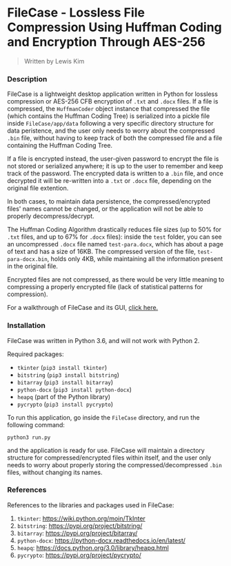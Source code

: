 # FileCase - Lossless File Compression Using Huffman Coding and Encryption Through AES-256
> Written by Lewis Kim

### Description

FileCase is a lightweight desktop application written in Python for lossless compression or AES-256 CFB encryption of ``.txt`` and ``.docx`` files. If a file is compressed, the ``HuffmanCoder`` object instance that compressed the file (which contains the Huffman Coding Tree) is serialized into a pickle file inside ``FileCase/app/data`` following a very specific directory structure for data peristence, and the user only needs to worry about the compressed ``.bin`` file, without having to keep track of both the compressed file and a file containing the Huffman Coding Tree.

If a file is encrypted instead, the user-given password to encrypt the file is not stored or serialized anywhere; it is up to the user to remember and keep track of the password. The encrypted data is written to a ``.bin`` file, and once decrypted it will be re-written into a ``.txt`` or ``.docx`` file, depending on the original file extention.

In both cases, to maintain data persistence, the compressed/encrypted files' names cannot be changed, or the application will not be able to properly decompress/decrypt.

The Huffman Coding Algorithm drastically reduces file sizes (up to 50% for ``.txt`` files, and up to 67% for ``.docx`` files): inside the ``test`` folder, you can see an uncompressed ``.docx`` file named ``test-para.docx``, which has about a page of text and has a size of 16KB. The compressed version of the file, `test-para-docx.bin`, holds only 4KB, while maintaining all the information present in the original file.

Encrypted files are not compressed, as there would be very little meaning to compressing a properly encrypted file (lack of statistical patterns for compression).

For a walkthrough of FileCase and its GUI, [click here.](gui_sample/README.md)

### Installation

FileCase was written in Python 3.6, and will not work with Python 2.

Required packages:
- ``tkinter`` (``pip3 install tkinter``)
- ``bitstring`` (``pip3 install bitstring``)
- ``bitarray`` (``pip3 install bitarray``)
- ``python-docx`` (``pip3 install python-docx``)
- ``heapq`` (part of the Python library)
- ``pycrypto`` (``pip3 install pycrypto``)

To run this application, go inside the ``FileCase`` directory, and run the following command:

``python3 run.py``

and the application is ready for use. FileCase will maintain a directory structure for compressed/encrypted files within itself, and the user only needs to worry about properly storing the compressed/decompressed ``.bin`` files, without changing its names.

### References

References to the libraries and packages used in FileCase:

1) ``tkinter``: https://wiki.python.org/moin/TkInter
2) ``bitstring``: https://pypi.org/project/bitstring/
3) ``bitarray``: https://pypi.org/project/bitarray/
4) ``python-docx``: https://python-docx.readthedocs.io/en/latest/
5) ``heapq``: https://docs.python.org/3.0/library/heapq.html
6) ``pycrypto``: https://pypi.org/project/pycrypto/
